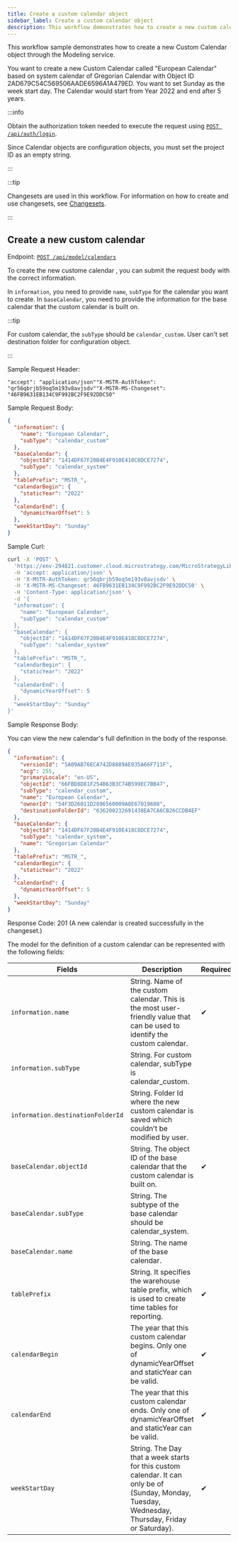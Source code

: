 ```yaml
---
title: Create a custom calendar object
sidebar_label: Create a custom calendar object
description: This workflow demonstrates how to create a new custom calendar object through the Modeling service.
---
```


<Available since="2021 Update 7" />

This workflow sample demonstrates how to create a new Custom Calendar object through the Modeling service.

You want to create a new Custom Calendar called "European Calendar" based on system calendar of Gregorian Calendar with Object ID 2AD679C54C569506AADE6596A1A479ED. You want to set Sunday as the week start day. The Calendar would start from Year 2022 and end after 5 years.

:::info

Obtain the authorization token needed to execute the request using [`POST /api/auth/login`](https://demo.microstrategy.com/MicroStrategyLibrary/api-docs/index.html#/Authentication/postLogin).

Since Calendar objects are configuration objects, you must set the project ID as an empty string.

:::

:::tip

Changesets are used in this workflow. For information on how to create and use changesets, see [Changesets](/docs/common-workflows/modeling/changesets.md).

:::

## Create a new custom calendar

Endpoint: [`POST /api/model/calendars`](https://demo.microstrategy.com/MicroStrategyLibrary/api-docs/index.html#/Calendars/ms-createCalendar)

To create the new custome calendar , you can submit the request body with the correct information.

In `information`, you need to provide `name`, `subType` for the calendar you want to create. In `baseCalendar`, you need to provide the information for the base calendar that the custom calendar is built on.

:::tip

For custom calendar, the `subType` should be `calendar_custom`. User can't set destination folder for configuration object.

:::

Sample Request Header:

```http
"accept": "application/json""X-MSTR-AuthToken": "qr56qbrjb59oq5m193v8avjsdv""X-MSTR-MS-Changeset": "46FB9631EB134C9F992BC2F9E92DDC50"
```

Sample Request Body:

```json
{
  "information": {
    "name": "European Calendar",
    "subType": "calendar_custom"
  },
  "baseCalendar": {
    "objectId": "1414DF67F20B4E4F910E418C8DCE7274",
    "subType": "calendar_system"
  },
  "tablePrefix": "MSTR_",
  "calendarBegin": {
    "staticYear": "2022"
  },
  "calendarEnd": {
    "dynamicYearOffset": 5
  },
  "weekStartDay": "Sunday"
}
```

Sample Curl:

```bash
curl -X 'POST' \
  'https://env-294821.customer.cloud.microstrategy.com/MicroStrategyLibrary/api/model/calendars' \
  -H 'accept: application/json' \
  -H 'X-MSTR-AuthToken: qr56qbrjb59oq5m193v8avjsdv' \
  -H 'X-MSTR-MS-Changeset: 46FB9631EB134C9F992BC2F9E92DDC50' \
  -H 'Content-Type: application/json' \
  -d '{
  "information": {
    "name": "European Calendar",
    "subType": "calendar_custom"
  },
  "baseCalendar": {
    "objectId": "1414DF67F20B4E4F910E418C8DCE7274",
    "subType": "calendar_system"
  },
  "tablePrefix": "MSTR_",
  "calendarBegin": {
    "staticYear": "2022"
  },
  "calendarEnd": {
    "dynamicYearOffset": 5
  },
  "weekStartDay": "Sunday"
}'
```

Sample Response Body:

You can view the new calendar's full definition in the body of the response.

```json
{
  "information": {
    "versionId": "5A09AB76ECA742D8889AE035A66F711F",
    "acg": 255,
    "primaryLocale": "en-US",
    "objectId": "66FBD8D81F254B63B3C74B599EC7BB47",
    "subType": "calendar_custom",
    "name": "European Calendar",
    "ownerId": "54F3D26011D2896560009A8E67019608",
    "destinationFolderId": "636200232691438EA7CA6CB26CCDB4EF"
  },
  "baseCalendar": {
    "objectId": "1414DF67F20B4E4F910E418C8DCE7274",
    "subType": "calendar_system",
    "name": "Gregorian Calendar"
  },
  "tablePrefix": "MSTR_",
  "calendarBegin": {
    "staticYear": "2022"
  },
  "calendarEnd": {
    "dynamicYearOffset": 5
  },
  "weekStartDay": "Sunday"
}
```

Response Code: 201 (A new calendar is created successfully in the changeset.)

The model for the definition of a custom calendar can be represented with the following fields:

| Fields                            | Description                                                                                                                                        | Required? |
| --------------------------------- | -------------------------------------------------------------------------------------------------------------------------------------------------- | --------- |
| `information.name`                | String. Name of the custom calendar. This is the most user-friendly value that can be used to identify the custom calendar.                        | ✔         |
| `information.subType`             | String. For custom calendar, subType is calendar_custom.                                                                                           |           |
| `information.destinationFolderId` | String. Folder Id where the new custom calendar is saved which couldn’t be modified by user.                                                       |           |
| `baseCalendar.objectId`           | String. The object ID of the base calendar that the custom calendar is built on.                                                                   | ✔         |
| `baseCalendar.subType`            | String. The subtype of the base calendar should be calendar_system.                                                                                |           |
| `baseCalendar.name`               | String. The name of the base calendar.                                                                                                             |           |
| `tablePrefix`                     | String. It specifies the warehouse table prefix, which is used to create time tables for reporting.                                                | ✔         |
| `calendarBegin`                   | The year that this custom calendar begins. Only one of dynamicYearOffset and staticYear can be valid.                                              | ✔         |
| `calendarEnd`                     | The year that this custom calendar ends. Only one of dynamicYearOffset and staticYear can be valid.                                                | ✔         |
| `weekStartDay`                    | String. The Day that a week starts for this custom calendar. It can only be of (Sunday, Monday, Tuesday, Wednesday, Thursday, Friday or Saturday). | ✔         |
